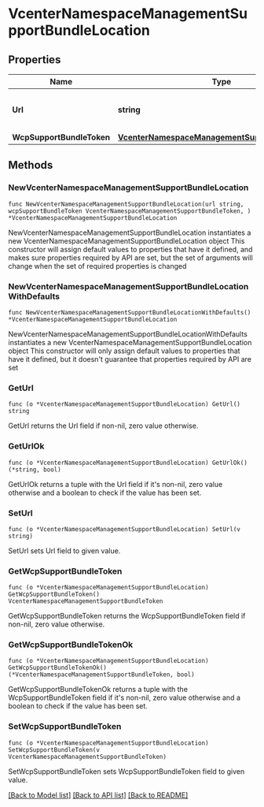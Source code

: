 # VcenterNamespaceManagementSupportBundleLocation

## Properties

Name | Type | Description | Notes
------------ | ------------- | ------------- | -------------
**Url** | **string** | Support Bundle Download URL. | 
**WcpSupportBundleToken** | [**VcenterNamespaceManagementSupportBundleToken**](VcenterNamespaceManagementSupportBundleToken.md) |  | 

## Methods

### NewVcenterNamespaceManagementSupportBundleLocation

`func NewVcenterNamespaceManagementSupportBundleLocation(url string, wcpSupportBundleToken VcenterNamespaceManagementSupportBundleToken, ) *VcenterNamespaceManagementSupportBundleLocation`

NewVcenterNamespaceManagementSupportBundleLocation instantiates a new VcenterNamespaceManagementSupportBundleLocation object
This constructor will assign default values to properties that have it defined,
and makes sure properties required by API are set, but the set of arguments
will change when the set of required properties is changed

### NewVcenterNamespaceManagementSupportBundleLocationWithDefaults

`func NewVcenterNamespaceManagementSupportBundleLocationWithDefaults() *VcenterNamespaceManagementSupportBundleLocation`

NewVcenterNamespaceManagementSupportBundleLocationWithDefaults instantiates a new VcenterNamespaceManagementSupportBundleLocation object
This constructor will only assign default values to properties that have it defined,
but it doesn't guarantee that properties required by API are set

### GetUrl

`func (o *VcenterNamespaceManagementSupportBundleLocation) GetUrl() string`

GetUrl returns the Url field if non-nil, zero value otherwise.

### GetUrlOk

`func (o *VcenterNamespaceManagementSupportBundleLocation) GetUrlOk() (*string, bool)`

GetUrlOk returns a tuple with the Url field if it's non-nil, zero value otherwise
and a boolean to check if the value has been set.

### SetUrl

`func (o *VcenterNamespaceManagementSupportBundleLocation) SetUrl(v string)`

SetUrl sets Url field to given value.


### GetWcpSupportBundleToken

`func (o *VcenterNamespaceManagementSupportBundleLocation) GetWcpSupportBundleToken() VcenterNamespaceManagementSupportBundleToken`

GetWcpSupportBundleToken returns the WcpSupportBundleToken field if non-nil, zero value otherwise.

### GetWcpSupportBundleTokenOk

`func (o *VcenterNamespaceManagementSupportBundleLocation) GetWcpSupportBundleTokenOk() (*VcenterNamespaceManagementSupportBundleToken, bool)`

GetWcpSupportBundleTokenOk returns a tuple with the WcpSupportBundleToken field if it's non-nil, zero value otherwise
and a boolean to check if the value has been set.

### SetWcpSupportBundleToken

`func (o *VcenterNamespaceManagementSupportBundleLocation) SetWcpSupportBundleToken(v VcenterNamespaceManagementSupportBundleToken)`

SetWcpSupportBundleToken sets WcpSupportBundleToken field to given value.



[[Back to Model list]](../README.md#documentation-for-models) [[Back to API list]](../README.md#documentation-for-api-endpoints) [[Back to README]](../README.md)


